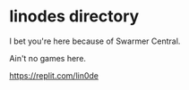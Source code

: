 # linodes directory
I bet you're here because of Swarmer Central.

Ain't no games here.

https://replit.com/lin0de
